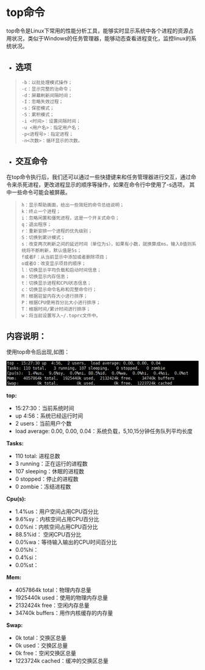 # top命令

top命令是Linux下常用的性能分析工具，能够实时显示系统中各个进程的资源占用状况，类似于Windows的任务管理器，能够动态查看进程变化，监控linux的系统状况。

* ## **选项**

> ```c
> -b：以批处理模式操作；
> -c：显示完整的治命令；
> -d：屏幕刷新间隔时间；
> -I：忽略失效过程；
> -s：保密模式；
> -S：累积模式；
> -i <时间>：设置间隔时间；
> -u <用户名>：指定用户名；
> -p<进程号>：指定进程；
> -n<次数>：循环显示的次数。
> ```

* ## **交互命令**

在top命令执行后，我们还可以通过一些快捷键来和任务管理器进行交互，通过命令来杀死进程，更改进程显示的顺序等操作，如果在命令行中使用了-s选项， 其中一些命令可能会被屏蔽。

> ```
> h：显示帮助画面，给出一些简短的命令总结说明；
> k：终止一个进程；
> i：忽略闲置和僵死进程，这是一个开关式命令；
> q：退出程序；
> r：重新安排一个进程的优先级别；
> S：切换到累计模式；
> s：改变两次刷新之间的延迟时间（单位为s），如果有小数，就换算成ms。输入0值则系统将不断刷新，默认值是5s；
> f或者F：从当前显示中添加或者删除项目；
> o或者O：改变显示项目的顺序；
> l：切换显示平均负载和启动时间信息；
> m：切换显示内存信息；
> t：切换显示进程和CPU状态信息；
> c：切换显示命令名称和完整命令行；
> M：根据驻留内存大小进行排序；
> P：根据CPU使用百分比大小进行排序；
> T：根据时间/累计时间进行排序；
> w：将当前设置写入~/.toprc文件中。
> ```

## 内容说明：

使用top命令后出现,如图：

![](/assets/import1.png)

**top:**

* 15:27:30：当前系统时间
* up  4:56：系统已经运行时间
* 2 users：当前用户个数
* load average: 0.00, 0.00, 0.04：系统负载，5,10,15分钟任务队列平均长度

**Tasks:**

* 110 total: 进程总数
* 3 running：正在运行的进程数
* 107 sleeping：休眠的进程数
* 0 stopped：停止的进程数
* 0 zombie：冻结进程数

**Cpu\(s\):**

* 1.4%us：用户空间占用CPU百分比
* 9.6%sy：内核空间占用CPU百分比
* 0.0%ni：内核空间占用CPU百分比
* 88.5%id： 空闲CPU百分比
* 0.0%wa：等待输入输出的CPU时间百分比
* 0.0%hi：
* 0.4%si：
* 0.0%st：

**Mem:**

* 4057864k total：物理内存总量
* 1925440k used：使用的物理内存总量
* 2132424k free：空闲内存总量
* 34740k buffers：用作内核缓存的内存量

**Swap:**

* 0k total：交换区总量
* 0k used：交换区总量    
* 0k free：空闲交换区总量
* 1223724k cached：缓冲的交换区总量



